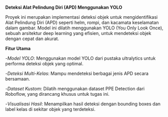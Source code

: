 **Deteksi Alat Pelindung Diri (APD) Menggunakan YOLO**

  Proyek ini merupakan implementasi deteksi objek untuk mengidentifikasi Alat Pelindung Diri (APD) seperti helm, rompi, dan kacamata keselamatan dalam gambar. Model ini dilatih menggunakan YOLO (You Only Look Once), sebuah arsitektur deep learning yang efisien, untuk mendeteksi objek dengan cepat dan akurat.

**Fitur Utama**

-*Model YOLO*: Menggunakan model YOLO dari pustaka ultralytics untuk performa deteksi objek yang optimal.

-*Deteksi Multi-Kelas*: Mampu mendeteksi berbagai jenis APD secara bersamaan.

-*Dataset Kustom*: Dilatih menggunakan dataset PPE Detection dari Roboflow, yang dirancang khusus untuk tugas ini.

-*Visualisasi Hasil*: Menampilkan hasil deteksi dengan bounding boxes dan label kelas di sekitar objek yang terdeteksi.
